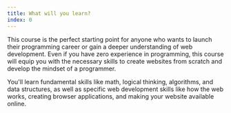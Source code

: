 ```yaml
---
title: What will you learn? 
index: 0
---
```

This course is the perfect starting point for anyone who wants to launch their programming career or gain a deeper understanding of web development. Even if you have zero experience in programming, this course will equip you with the necessary skills to create websites from scratch and develop the mindset of a programmer. 

You'll learn fundamental skills like math, logical thinking, algorithms, and data structures, as well as specific web development skills like how the web works, creating browser applications, and making your website available online. 

